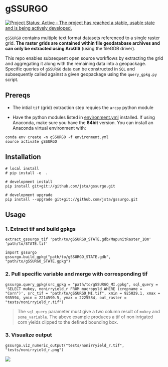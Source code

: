 # gSSURGO

[![Project Status: Active - The project has reached a stable, usable state and is being actively developed.](http://www.repostatus.org/badges/latest/active.svg)](http://www.repostatus.org/#active)

`gSSURGO` contains multiple text format datasets referenced to a single raster grid. **The raster grids are contained within file geodatabase archives and  can only be extracted using ArcGIS** (using the fileGDB driver).

This repo enables subsequent open source workflows by extracting the grid and aggregating it along with the remaining data into a geopackage. Specific queries of `gSSURGO` data can be constructed in `SQL` and subsequently called against a given geopackage using the `query_gpkg.py` script.

## Prereqs

* The intial `tif` (grid) extraction step requies the `arcpy` python module

* Have the python modules listed in [environment.yml](environment.yml) installed. If using Anaconda, make sure you have the **64bit** version. You can install an Anaconda virtual environment with:

```
conda env create -n gSSURGO -f environment.yml
source activate gSSURGO
```

## Installation

```
# local install
# pip install -e  . 

# development install 
pip install git+git://github.com/jsta/gssurgo.git

# development upgrade
pip install --upgrade git+git://github.com/jsta/gssurgo.git
```

## Usage

### 1. Extract tif and build gpkgs

```
extract_gssurgo_tif 'path/to/gSSURGO_STATE.gdb/MapunitRaster_10m' 'path/to/STATE.tif'
```

```
import gssurgo
gssurgo.build_gpkg("path/to/gSSURGO_STATE.gdb", "path/to/gSSURGO_STATE.gpkg")
```

### 2. Pull specific variable and merge with corresponding tif

```
gssurgo.query_gpkg(src_gpkg = "path/to/gSSURGO_MI.gpkg", sql_query = 'SELECT mukey, nonirryield_r FROM mucropyld WHERE (cropname = "Corn")', src_tif = "path/to/gSSURGO_MI.tif", xmin = 925029.1, xmax = 935594, ymin = 2214590.5, ymax = 2225584, out_raster = "tests/nonirryield_r.tif")
```

> The `sql_query` parameter must give a two column result of `mukey` and `some_variable`. The above example produces a tif of non irrigated corn yields clipped to the defined bounding box.

### 3. Visualize output

```
gssurgo.viz_numeric_output("tests/nonirryield_r.tif", "tests/nonirryield_r.png")
```

![](tests/nonirryield_r.png)
